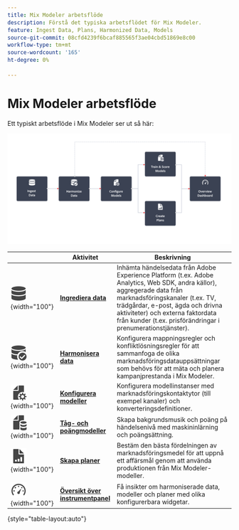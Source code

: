 ```yaml
---
title: Mix Modeler arbetsflöde
description: Förstå det typiska arbetsflödet för Mix Modeler.
feature: Ingest Data, Plans, Harmonized Data, Models
source-git-commit: 08cfd4239f6bcaf885565f3ae04cbd51869e8c00
workflow-type: tm+mt
source-wordcount: '165'
ht-degree: 0%

---
```



# Mix Modeler arbetsflöde

Ett typiskt arbetsflöde i Mix Modeler ser ut så här:

![Alt-text](../assets/ApplicationWorkflow.svg)

|  | Aktivitet | Beskrivning |
|---|---|---|
| ![Data](../assets/icons/Data.svg){width="100"} | [**Ingrediera data**](../ingest-data/overview.md) | Inhämta händelsedata från Adobe Experience Platform (t.ex. Adobe Analytics, Web SDK, andra källor), aggregerade data från marknadsföringskanaler (t.ex. TV, trädgårdar, e-post, ägda och drivna aktiviteter) och externa faktordata från kunder (t.ex. prisförändringar i prenumerationstjänster). |
| ![DataCheck](../assets/icons/DataCheck.svg){width="100"} | [**Harmonisera data**](../harmonize-data/overview.md) | Konfigurera mappningsregler och konfliktlösningsregler för att sammanfoga de olika marknadsföringsdatauppsättningar som behövs för att mäta och planera kampanjprestanda i Mix Modeler. |
| ![FileConfig](../assets/icons/FileGear.svg){width="100"} | [**Konfigurera modeller**](../models/create.md) | Konfigurera modellinstanser med marknadsföringskontaktytor (till exempel kanaler) och konverteringsdefinitioner. |
| ![FileData](../assets/icons/FileData.svg){width="100"} | [**Tåg- och poängmodeller**](../models/overview.md) | Skapa bakgrundsmusik och poäng på händelsenivå med maskininlärning och poängsättning. |
| ![FileChart](../assets/icons/FileChart.svg){width="100"} | [**Skapa planer**](../plans/overview.md) | Bestäm den bästa fördelningen av marknadsföringsmedel för att uppnå ett affärsmål genom att använda produktionen från Mix Modeler-modeller. |
| ![Kontrollpanel](../assets/icons/Dashboard.svg){width="100"} | [**Översikt över instrumentpanel**](../dashboard/overview.md) | Få insikter om harmoniserade data, modeller och planer med olika konfigurerbara widgetar. |

{style="table-layout:auto"}

